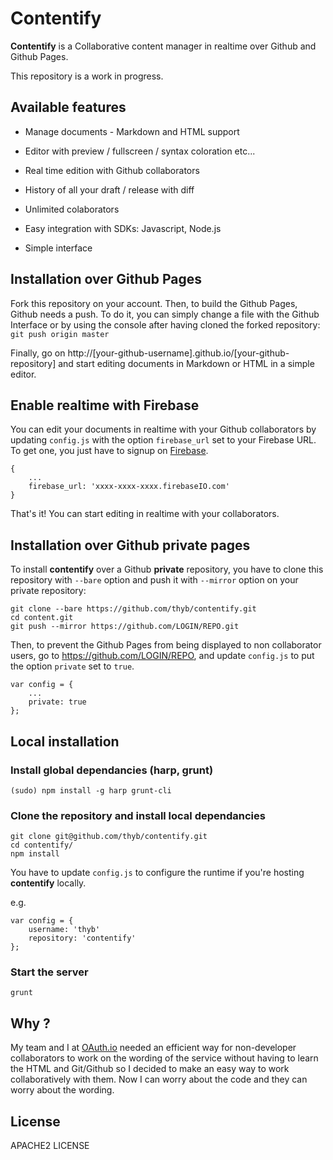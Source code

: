 Contentify
==========

**Contentify** is a Collaborative content manager in realtime over Github and Github Pages.

This repository is a work in progress.

Available features
------------------

* Manage documents - Markdown and HTML support

* Editor with preview / fullscreen / syntax coloration etc...

* Real time edition with Github collaborators

* History of all your draft / release with diff

* Unlimited colaborators

* Easy integration with SDKs: Javascript, Node.js

* Simple interface

Installation over Github Pages
------------------------------

Fork this repository on your account. Then, to build the Github Pages, Github needs a push. To do it, you can simply change a file with the Github Interface or by using the console after having cloned the forked repository: `git push origin master`

Finally, go on http://[your-github-username].github.io/[your-github-repository] and start editing documents in Markdown or HTML in a simple editor.

Enable realtime with Firebase
-----------------------------

You can edit your documents in realtime with your Github collaborators by updating `config.js` with the option `firebase_url` set to your Firebase URL. To get one, you just have to signup on [Firebase](https://firebase.com).

    {
        ...
        firebase_url: 'xxxx-xxxx-xxxx.firebaseIO.com'
    }

That's it! You can start editing in realtime with your collaborators.

Installation over Github private pages
--------------------------------------

To install **contentify** over a Github **private** repository, you have to clone this repository with `--bare` option and push it with `--mirror` option on your private repository:

    git clone --bare https://github.com/thyb/contentify.git
    cd content.git
    git push --mirror https://github.com/LOGIN/REPO.git

Then, to prevent the Github Pages from being displayed to non collaborator users, go to https://github.com/LOGIN/REPO, and update `config.js` to put the option `private` set to `true`.

    var config = {
        ...
        private: true
    };

Local installation
------------------

### Install global dependancies (harp, grunt)

    (sudo) npm install -g harp grunt-cli

### Clone the repository and install local dependancies

    git clone git@github.com/thyb/contentify.git
    cd contentify/
    npm install

You have to update `config.js` to configure the runtime if you're hosting **contentify** locally.

e.g.

    var config = {
        username: 'thyb'
        repository: 'contentify'
    };

### Start the server

    grunt

Why ?
-----

My team and I at [OAuth.io](https://oauth.io) needed an efficient way for non-developer collaborators to work on the wording of the service without having to learn the HTML and Git/Github so I decided to make an easy way to work collaboratively with them. Now I can worry about the code and they can worry about the wording.

License
-------
 
APACHE2 LICENSE
